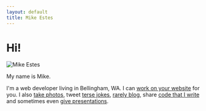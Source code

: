 ```yaml
---
layout: default
title: Mike Estes
---
```


Hi!
===

![Mike Estes](https://secure.gravatar.com/avatar/e0e42943729080b7c067f6aa5e783743?s=420)

My name is Mike.

I'm a web developer living in Bellingham, WA.
I can [work on your website](http://www.westcodes.com/) for you.
I also [take photos](http://www.flickr.com/photos/mikejestes/), tweet [terse jokes](https://www.twitter.com/mikejestes), [rarely blog](http://blog.mikejestes.com/), share [code that I write](https://github.com/mikejestes) and sometimes even [give presentations](http://mikejestes.github.com/presentations/).

